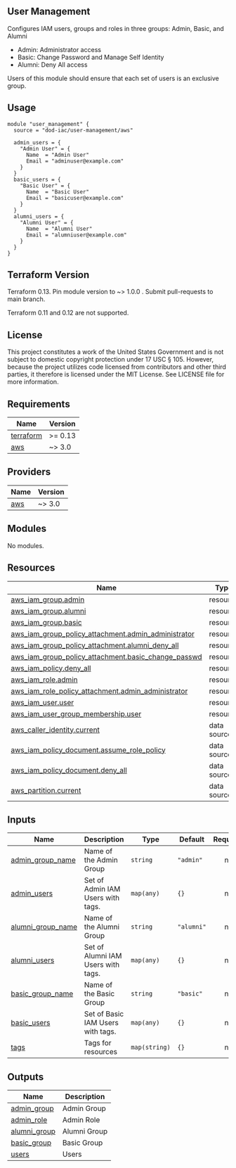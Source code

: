 <!-- BEGINNING OF PRE-COMMIT-TERRAFORM DOCS HOOK -->
## User Management

Configures IAM users, groups and roles in three groups: Admin, Basic, and Alumni

* Admin: Administrator access
* Basic: Change Password and Manage Self Identity
* Alumni: Deny All access

Users of this module should ensure that each set of users is an exclusive group.

## Usage

```hcl
module "user_management" {
  source = "dod-iac/user-management/aws"

  admin_users = {
    "Admin User" = {
      Name  = "Admin User"
      Email = "adminuser@example.com"
    }
  }
  basic_users = {
    "Basic User" = {
      Name  = "Basic User"
      Email = "basicuser@example.com"
    }
  }
  alumni_users = {
    "Alumni User" = {
      Name  = "Alumni User"
      Email = "alumniuser@example.com"
    }
  }
}
```

## Terraform Version

Terraform 0.13. Pin module version to ~> 1.0.0 . Submit pull-requests to main branch.

Terraform 0.11 and 0.12 are not supported.

## License

This project constitutes a work of the United States Government and is not subject to domestic copyright protection under 17 USC § 105.  However, because the project utilizes code licensed from contributors and other third parties, it therefore is licensed under the MIT License.  See LICENSE file for more information.

## Requirements

| Name | Version |
|------|---------|
| <a name="requirement_terraform"></a> [terraform](#requirement\_terraform) | >= 0.13 |
| <a name="requirement_aws"></a> [aws](#requirement\_aws) | ~> 3.0 |

## Providers

| Name | Version |
|------|---------|
| <a name="provider_aws"></a> [aws](#provider\_aws) | ~> 3.0 |

## Modules

No modules.

## Resources

| Name | Type |
|------|------|
| [aws_iam_group.admin](https://registry.terraform.io/providers/hashicorp/aws/latest/docs/resources/iam_group) | resource |
| [aws_iam_group.alumni](https://registry.terraform.io/providers/hashicorp/aws/latest/docs/resources/iam_group) | resource |
| [aws_iam_group.basic](https://registry.terraform.io/providers/hashicorp/aws/latest/docs/resources/iam_group) | resource |
| [aws_iam_group_policy_attachment.admin_administrator](https://registry.terraform.io/providers/hashicorp/aws/latest/docs/resources/iam_group_policy_attachment) | resource |
| [aws_iam_group_policy_attachment.alumni_deny_all](https://registry.terraform.io/providers/hashicorp/aws/latest/docs/resources/iam_group_policy_attachment) | resource |
| [aws_iam_group_policy_attachment.basic_change_passwd](https://registry.terraform.io/providers/hashicorp/aws/latest/docs/resources/iam_group_policy_attachment) | resource |
| [aws_iam_policy.deny_all](https://registry.terraform.io/providers/hashicorp/aws/latest/docs/resources/iam_policy) | resource |
| [aws_iam_role.admin](https://registry.terraform.io/providers/hashicorp/aws/latest/docs/resources/iam_role) | resource |
| [aws_iam_role_policy_attachment.admin_administrator](https://registry.terraform.io/providers/hashicorp/aws/latest/docs/resources/iam_role_policy_attachment) | resource |
| [aws_iam_user.user](https://registry.terraform.io/providers/hashicorp/aws/latest/docs/resources/iam_user) | resource |
| [aws_iam_user_group_membership.user](https://registry.terraform.io/providers/hashicorp/aws/latest/docs/resources/iam_user_group_membership) | resource |
| [aws_caller_identity.current](https://registry.terraform.io/providers/hashicorp/aws/latest/docs/data-sources/caller_identity) | data source |
| [aws_iam_policy_document.assume_role_policy](https://registry.terraform.io/providers/hashicorp/aws/latest/docs/data-sources/iam_policy_document) | data source |
| [aws_iam_policy_document.deny_all](https://registry.terraform.io/providers/hashicorp/aws/latest/docs/data-sources/iam_policy_document) | data source |
| [aws_partition.current](https://registry.terraform.io/providers/hashicorp/aws/latest/docs/data-sources/partition) | data source |

## Inputs

| Name | Description | Type | Default | Required |
|------|-------------|------|---------|:--------:|
| <a name="input_admin_group_name"></a> [admin\_group\_name](#input\_admin\_group\_name) | Name of the Admin Group | `string` | `"admin"` | no |
| <a name="input_admin_users"></a> [admin\_users](#input\_admin\_users) | Set of Admin IAM Users with tags. | `map(any)` | `{}` | no |
| <a name="input_alumni_group_name"></a> [alumni\_group\_name](#input\_alumni\_group\_name) | Name of the Alumni Group | `string` | `"alumni"` | no |
| <a name="input_alumni_users"></a> [alumni\_users](#input\_alumni\_users) | Set of Alumni IAM Users with tags. | `map(any)` | `{}` | no |
| <a name="input_basic_group_name"></a> [basic\_group\_name](#input\_basic\_group\_name) | Name of the Basic Group | `string` | `"basic"` | no |
| <a name="input_basic_users"></a> [basic\_users](#input\_basic\_users) | Set of Basic IAM Users with tags. | `map(any)` | `{}` | no |
| <a name="input_tags"></a> [tags](#input\_tags) | Tags for resources | `map(string)` | `{}` | no |

## Outputs

| Name | Description |
|------|-------------|
| <a name="output_admin_group"></a> [admin\_group](#output\_admin\_group) | Admin Group |
| <a name="output_admin_role"></a> [admin\_role](#output\_admin\_role) | Admin Role |
| <a name="output_alumni_group"></a> [alumni\_group](#output\_alumni\_group) | Alumni Group |
| <a name="output_basic_group"></a> [basic\_group](#output\_basic\_group) | Basic Group |
| <a name="output_users"></a> [users](#output\_users) | Users |
<!-- END OF PRE-COMMIT-TERRAFORM DOCS HOOK -->
